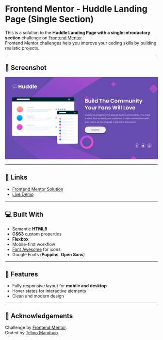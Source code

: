 # Frontend Mentor - Huddle Landing Page (Single Section)

This is a solution to the **Huddle Landing Page with a single introductory section** challenge on [Frontend Mentor](https://www.frontendmentor.io/challenges/huddle-landing-page-with-a-single-introductory-section-B_2Wvxgi0).  
Frontend Mentor challenges help you improve your coding skills by building realistic projects.

---

## 📸 Screenshot

![Preview of the project](./images/screenshot.png)

---

## 🔗 Links

- [Frontend Mentor Solution](https://www.frontendmentor.io/solutions/huddle-landing-page-with-single-introductory-section-my-solution--u29AZKdB-)  
- [Live Demo](https://telmomanduco.github.io/huddle-landing-page-with-single-introductory-section-master)


---

## 💻 Built With

- Semantic **HTML5**
- **CSS3** custom properties
- **Flexbox**
- Mobile-first workflow
- [Font Awesome](https://fontawesome.com/) for icons
- Google Fonts (**Poppins**, **Open Sans**)

---

## 🚀 Features

- Fully responsive layout for **mobile and desktop**
- Hover states for interactive elements
- Clean and modern design

---

## 🙌 Acknowledgements

Challenge by [Frontend Mentor](https://www.frontendmentor.io).  
Coded by [Telmo Manduco](https://github.com/TelmoManduco).
